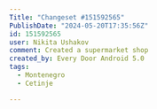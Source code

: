 ```yaml
---
Title: "Changeset #151592565"
PublishDate: "2024-05-20T17:35:56Z"
id: 151592565
user: Nikita Ushakov
comment: Created a supermarket shop
created_by: Every Door Android 5.0
tags:
  - Montenegro
  - Cetinje

---
```

